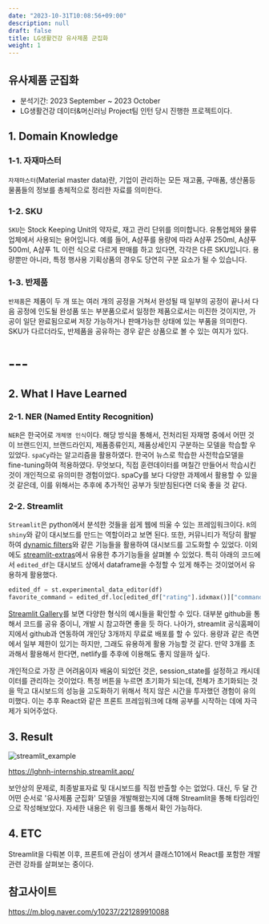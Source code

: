 ```yaml
---
date: "2023-10-31T10:08:56+09:00"
description: null
draft: false
title: LG생활건강 유사제품 군집화
weight: 1
---
```


## 유사제품 군집화
- 분석기간: 2023 September ~ 2023 October
- LG생활건강 데이터&머신러닝 Project팀 인턴 당시 진행한 프로젝트이다.

## 1. Domain Knowledge
### 1-1. 자재마스터
`자재마스터`(Material master data)란, 기업이 관리하는 모든 재고품, 구매품, 생산품등 물품들의 정보를 총체적으로 정리한 자료를 의미한다.

### 1-2. SKU
`SKU`는 Stock Keeping Unit의 약자로, 재고 관리 단위를 의미합니다. 유통업체와 물류업체에서 사용되는 용어입니다. 예를 들어, A샴푸를 용량에 따라 A샴푸 250ml, A샴푸 500ml, A샴푸 1L 이런 식으로 다르게 판매를 하고 있다면, 각각은 다른 SKU입니다. 용량뿐만 아니라, 특정 행사용 기획상품의 경우도 당연히 구분 요소가 될 수 있습니다.

### 1-3. 반제품
`반제품`은 제품이 두 개 또는 여러 개의 공정을 거쳐서 완성될 때 일부의 공정이 끝나서 다음 공정에 인도될 완성품 또는 부분품으로서 일정한 제품으로서는 미진한 것이지만, 가공이 일단 완료됨으로써 저장 가능하거나 판매가능한 상태에 있는 부품을 의미한다. SKU가 다르더라도, 반제품을 공유하는 경우 같은 상품으로 볼 수 있는 여지가 있다.

# ---

## 2. What I Have Learned

### 2-1. NER (Named Entity Recognition)
`NER`은 한국어로 `개체명 인식`이다. 해당 방식을 통해서, 전처리된 자재명 중에서 어떤 것이 브랜드인지, 브랜드라인지, 제품종류인지, 제품상세인지 구분하는 모델을 학습할 우 있었다. `spaCy`라는 알고리즘을 활용하였다. 한국어 뉴스로 학습한 사전학습모델을 fine-tuning하여 적용하였다. 무엇보다, 직접 훈련데이터를 며칠간 만들어서 학습시킨 것이 개인적으로 유의미한 경험이었다. spaCy를 보다 다양한 과제에서 활용할 수 있을 것 같은데, 이를 위해서는 추후에 추가적인 공부가 뒷받침된다면 더욱 좋을 것 같다.

### 2-2. Streamlit
`Streamlit`은 python에서 분석한 것들을 쉽게 웹에 띄울 수 있는 프레임워크이다. `R`의 `shiny`와 같이 대시보드를 만드는 역할이라고 보면 된다. 또한, 커뮤니티가 적당히 활발하여 [dynamic filters](https://github.com/arsentievalex/streamlit-dynamic-filters)와 같은 기능들을 활용하여 대시보드를 고도화할 수 있었다. 이외에도 [streamlit-extras](https://extras.streamlit.app/)에서 유용한 추가기능들을 살펴볼 수 있었다. 특히 아래의 코드에서 `edited_df`는 대시보드 상에서 dataframe을 수정할 수 있게 해주는 것이었어서 유용하게 활용했다.

```python
edited_df = st.experimental_data_editor(df)
favorite_command = edited_df.loc[edited_df["rating"].idxmax()]["command"]
```

[Streamlit Gallery](https://streamlit.io/gallery)를 보면 다양한 형식의 예시들을 확인할 수 있다. 대부분 github을 통해서 코드를 공유 중이니, 개발 시 참고하면 좋을 듯 하다. 나아가, streamlit 공식홈페이지에서 github과 연동하여 개인당 3개까지 무료로 배포를 할 수 있다. 용량과 같은 측면에서 일부 제한이 있기는 하지만, 그래도 유용하게 활용 가능할 것 같다. 만약 3개를 초과해서 활용해서 한다면, netlify를 추후에 이용해도 좋지 않을까 싶다.

개인적으로 가장 큰 어려움이자 배움이 되었던 것은, session_state를 설정하고 캐시데이터를 관리하는 것이었다. 특정 버튼을 누르면 초기화가 되는데, 전체가 초기화되는 것을 막고 대시보드의 성능을 고도화하기 위해서 적지 않은 시간을 투자했던 경험이 유의미했다. 이는 추후 React와 같은 프론트 프레임워크에 대해 공부를 시작하는 데에 자극제가 되어주었다.

## 3. Result
![streamlit_example](images/posts/project/202310_lghnh_sku_clustering/lghnh_timeline.PNG)

https://lghnh-internship.streamlit.app/

보안상의 문제로, 최종발표자료 및 대시보드를 직접 반출할 수는 없었다. 대신, 두 달 간 어떤 순서로 '유사제품 군집화' 모델을 개발해왔는지에 대해 Streamlit을 통해 타임라인으로 작성해보았다. 자세한 내용은 위 링크를 통해서 확인 가능하다.

## 4. ETC
Streamlit을 다뤄본 이후, 프론트에 관심이 생겨서 클래스101에서 React를 포함한 개발 관련 강좌를 살펴보는 중이다.

## 참고사이트
https://m.blog.naver.com/y10237/221289910088